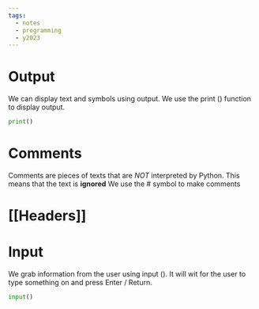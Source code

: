 ```yaml
---
tags:
  - notes
  - programming
  - y2023
---
```


# Output
We can display text and symbols using output.
We use the print () function to display output.
```python
print()
```

# Comments
Comments are pieces of texts that are *NOT* interpreted by Python.
This means that the text is **ignored**
We use the # symbol to make comments

# [[Headers]]

# Input
We grab information from the user using input ().
It will wit for the user to type something on and press Enter / Return.

```python
input()
```